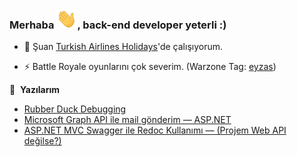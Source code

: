 ### Merhaba <img src="./Icons/Hi.gif" height="32" />, back-end developer yeterli :)

- 🔭 Şuan [Turkish Airlines Holidays](https://www.turkishairlinesholidays.com/tr-tr)'de çalışıyorum.
<!-- - 🌱 Microservices architecture üzerinde kendimi geliştiriyorum. -->
- ⚡ Battle Royale oyunlarını çok severim. (Warzone Tag: [eyzas](https://cod.tracker.gg/warzone/profile/atvi/eyzas%237270583/overview))

📕 &nbsp;**Yazılarım**
<!-- BLOG-POST-LIST:START -->
- [Rubber Duck Debugging](https://medium.com/kodcular/rubber-duck-debugging-caa619e600c4)
- [Microsoft Graph API ile mail gönderim — ASP.NET](https://medium.com/kodcular/microsoft-graph-api-ile-mail-g%C3%B6nderim-asp-net-cc8f5ad8e175)
- [ASP.NET MVC Swagger ile Redoc Kullanımı — (Projem Web API değilse?)](https://medium.com/kodcular/asp-net-mvc-swagger-ile-redoc-kullan%C4%B1m%C4%B1-projem-web-api-de%C4%9Filse-e52f70d8d483)
<!-- BLOG-POST-LIST:END -->

<!-- 🔗 &nbsp;**Nerelerdeyim?**

<p align="left">
<a href="https://alincak.medium.com/" target="blank"><img align="center" src="./SocialLogo/Medium.png" height="30" width="30" /></a>
<a href="https://tr.linkedin.com/in/kalincak/" target="blank"><img align="center" src="./SocialLogo/LinkedIn.png" height="30" width="30" /></a>
 
📊 &nbsp;**GitHub stats**
<p align="left">
  
![GitHub stats](https://github-readme-stats.vercel.app/api?username=alincak&show_icons=true&theme=dark&include_all_commits=true)
![Top Langs](https://github-readme-stats.vercel.app/api/top-langs/?username=alincak&layout=compact)
-->
  
  


<!--
**alincak/alincak** is a ✨ _special_ ✨ repository because its `README.md` (this file) appears on your GitHub profile.

Here are some ideas to get you started:

- 🔭 I’m currently working on ...
- 🌱 I’m currently learning ...
- 👯 I’m looking to collaborate on ...
- 🤔 I’m looking for help with ...
- 💬 Ask me about ...
- 📫 How to reach me: ...
- 😄 Pronouns: ...
- ⚡ Fun fact: ...
-->
